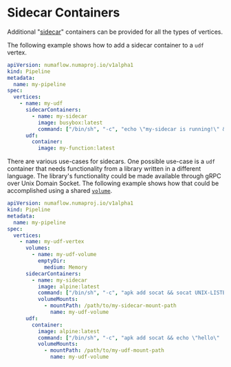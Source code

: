 # Sidecar Containers

Additional "[sidecar](https://kubernetes.io/docs/concepts/workloads/pods/#how-pods-manage-multiple-containers)" containers can be provided for all the types of vertices.

The following example shows how to add a sidecar container to a `udf` vertex.

```yaml
apiVersion: numaflow.numaproj.io/v1alpha1
kind: Pipeline
metadata:
  name: my-pipeline
spec:
  vertices:
    - name: my-udf
      sidecarContainers:
        - name: my-sidecar
          image: busybox:latest
          command: ["/bin/sh", "-c", "echo \"my-sidecar is running!\" && tail -f /dev/null"]
      udf:
        container:
          image: my-function:latest
```

There are various use-cases for sidecars. One possible use-case is a `udf` container that needs functionality
from a library written in a different language. The library's functionality could be made available through
gRPC over Unix Domain Socket. The following example shows how that could be accomplished using a shared [`volume`](./volumes.md).

```yaml
apiVersion: numaflow.numaproj.io/v1alpha1
kind: Pipeline
metadata:
  name: my-pipeline
spec:
  vertices:
    - name: my-udf-vertex
      volumes:
        - name: my-udf-volume
          emptyDir:
            medium: Memory
      sidecarContainers:
        - name: my-sidecar
          image: alpine:latest
          command: ["/bin/sh", "-c", "apk add socat && socat UNIX-LISTEN:/path/to/my-sidecar-mount-path/my.sock - && tail -f /dev/null"]
          volumeMounts:
            - mountPath: /path/to/my-sidecar-mount-path
              name: my-udf-volume
      udf:
        container:
          image: alpine:latest
          command: ["/bin/sh", "-c", "apk add socat && echo \"hello\" | socat UNIX-CONNECT:/path/to/my-udf-mount-path/my.sock,forever - && tail -f /dev/null"]
          volumeMounts:
            - mountPath: /path/to/my-udf-mount-path
              name: my-udf-volume
```
